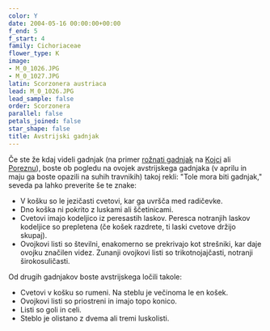 ```yaml
---
color: Y
date: 2004-05-16 00:00:00+00:00
f_end: 5
f_start: 4
family: Cichoriaceae
flower_type: K
image:
- M_0_1026.JPG
- M_0_1027.JPG
latin: Scorzonera austriaca
lead: M_0_1026.JPG
lead_sample: false
order: Scorzonera
parallel: false
petals_joined: false
star_shape: false
title: Avstrijski gadnjak
---
```

Če ste že kdaj videli gadnjak (na primer [rožnati gadnjak](../ScorzoneraRosea(RoznatiGadnjak)) na [Kojci](../../Izleti) ali [Poreznu](../../Izleti)), boste ob pogledu na ovojek avstrijskega gadnjaka (v aprilu in maju ga boste opazili na suhih travnikih) takoj rekli: \"Tole mora biti gadnjak,\" seveda pa lahko preverite še te znake:

-   V košku so le jezičasti cvetovi, kar ga uvršča med radičevke.
-   Dno koška ni pokrito z luskami ali ščetinicami.
-   Cvetovi imajo kodeljico iz peresastih laskov. Peresca notranjih laskov kodeljice so prepletena (če košek razdrete, ti laski cvetove držijo skupaj).
-   Ovojkovi listi so številni, enakomerno se prekrivajo kot strešniki, kar daje ovojku značilen videz. Zunanji ovojkovi listi so trikotnojajčasti, notranji širokosuličasti.

Od drugih gadnjakov boste avstrijskega ločili takole:

-   Cvetovi v košku so rumeni. Na steblu je večinoma le en košek.
-   Ovojkovi listi so priostreni in imajo topo konico.
-   Listi so goli in celi.
-   Steblo je olistano z dvema ali tremi luskolisti.
